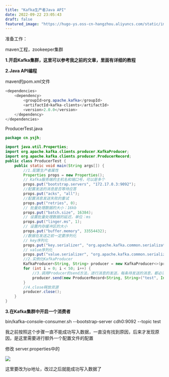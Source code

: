 ```yaml
---
title: "Kafka生产者Java API"
date: 2022-09-22 23:05:43
draft: false
featured_image: "https://hugo-ys.oss-cn-hangzhou.aliyuncs.com/static/img/kafka.png"
---
```

准备工作：

maven工程，zookeeper集群

**1.开启Kafka集群，这里可以参考我之前的文章，里面有详细的教程**

**2.Java API编程**

maven的pom.xml文件

```java
<dependencies>
    <dependency>
        <groupId>org.apache.kafka</groupId>
        <artifactId>kafka-clients</artifactId>
        <version>2.0.0</version>
    </dependency>
</dependencies>
```

ProducerTest.java

```java
package cn.ysjh;

import java.util.Properties;
import org.apache.kafka.clients.producer.KafkaProducer;
import org.apache.kafka.clients.producer.ProducerRecord;
public class ProducerTest {
    public static void main(String args[]) {
        //1.配置生产者属性 
        Properties props = new Properties();
        // Kafka服务端的主机名和端口号，可以是多个 
        props.put("bootstrap.servers", "172.17.0.3:9092");
        //配置发送的消息是否等待应答 
        props.put("acks", "all");
        //配置消息发送失败的重试 
        props.put("retries", 0);
        // 批量处理数据的大小：16kb 
        props.put("batch.size", 16384);
        // 设置批量处理数据的延迟，单位：ms 
        props.put("linger.ms", 1);
        // 设置内存缓冲区的大小 
        props.put("buffer.memory", 33554432);
        //数据在发送之前一定要序列化 
        // key序列化 
        props.put("key.serializer", "org.apache.kafka.common.serialization.StringSerializer");
        // value序列化 
        props.put("value.serializer", "org.apache.kafka.common.serialization.StringSerializer");
        //2.实例化KafkaProducer 
        KafkaProducer<String, String> producer = new KafkaProducer<>(props);
        for (int i = 0; i < 50; i++) {
            //3.调用Producer的send方法，进行消息的发送，每条待发送的消息，都必须封装为一个Record对象 
            producer.send(new ProducerRecord<String, String>("test", Integer.toString(i), Integer.toString(i)));
        }
        //4.close释放资源 
        producer.close();
    }
}
```

**3.在Kafka集群中开启一个消费者**

bin/kafka-console-consumer.sh --bootstrap-server cdh0:9092 --topic test

我之前按照这个步骤一直不能成功写入数据，一直没有找到原因，后来才发现原因，是这里需要进行额外一个配置文件的配置

修改 server.properties中的

<img referrerpolicy="no-referrer" src="https://img-blog.csdn.net/20180922230425471?watermark/2/text/aHR0cHM6Ly9ibG9nLmNzZG4ubmV0L3lzXzIzMDAxNA==/font/5a6L5L2T/fontsize/400/fill/I0JBQkFCMA==/dissolve/70">

这里要改为ip地址，改过之后就能成功写入数据了
